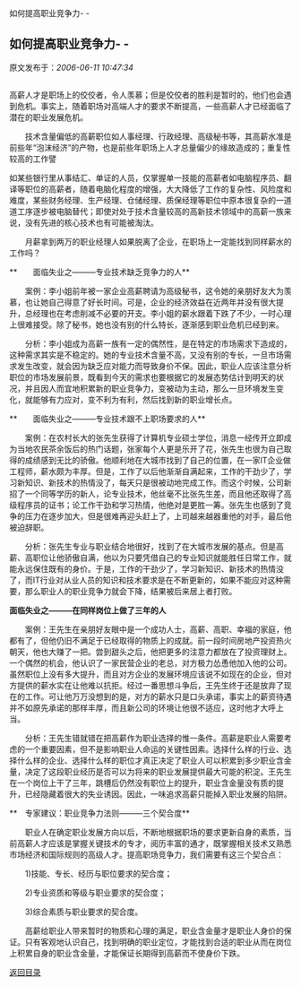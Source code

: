如何提高职业竞争力- -
## 如何提高职业竞争力- -

 原文发布于：*2006-06-11 10:47:34*

##              

 

     
高薪人才是职场上的佼佼者，令人羡慕；但是佼佼者的胜利是暂时的，他们也会遇到危机。事实上，随着职场对高端人才的要求不断提高，一些高薪人才已经面临了潜在的职业发展危机。

　　技术含量偏低的高薪职位如人事经理、行政经理、高级秘书等，其高薪水准是前些年“泡沫经济”的产物，也是前些年职场上人才总量偏少的缘故造成的；重复性较高的工作譬

如某些银行里从事结汇、单证的人员，仅掌握单一技能的高薪者如电脑程序员、翻译等职位的高薪者，随着电脑化程度的增强，大大降低了工作的复杂性、风险度和难度，某些财务经理、生产经理、仓储经理、质保经理等职位中原本很复杂的一道道工序逐步被电脑替代；即使对处于技术含量较高的高新技术领域中的高薪一族来说，没有先进的核心技术也有可能被淘汰。

　　月薪拿到两万的职业经理人如果脱离了企业，在职场上一定能找到同样薪水的工作吗？

**　　面临失业之———专业技术缺乏竞争力的人**

　　案例：李小姐前年被一家企业高薪聘请为高级秘书，这令她的亲朋好友大为羡慕，也让她自己得意了好长时间。可是，企业的经济效益在近两年并没有很大提升，总经理也在考虑削减不必要的开支。李小姐的薪水跟着下跌了不少，一时心理上很难接受。除了秘书，她也没有别的什么特长，逐渐感到职业危机已经到来。

　　分析：李小姐成为高薪一族有一定的偶然性，是在特定的市场需求下造成的，这种需求其实是不稳定的。她的专业技术含量不高，又没有别的专长，一旦市场需求发生改变，就会因为缺乏应对能力而导致身价不保。因此，职业人应该注意分析职位的市场发展前景，既看到今天的需求也要根据它的发展态势估计到明天的状况，并且因人而宜地积累新的职业竞争力，变被动为主动，那么一旦环境发生变化，就能够有力应对，变不利为有利，然后找到新的职业增长点。

**　　面临失业之———专业技术跟不上职场要求的人**

　　案例：在农村长大的张先生获得了计算机专业硕士学位，消息一经传开立即成为当地农民茶余饭后的热门话题，张家每个人更是乐开了花，张先生也很为自己取得的成绩感到无比的骄傲。他顺利地在大城市找到了自己的位置，在一家IT企业做工程师，薪水颇为丰厚。但是，工作了以后他渐渐自满起来，工作的干劲少了，学习新知识、新技术的热情没了，每天只是很被动地完成工作。而这个时候，公司新招了一个同等学历的新人，论专业技术，他丝毫不比张先生差，而且他还取得了高级程序员的证书；论工作干劲和学习热情，他绝对是更胜一筹。张先生也感到了竞争的压力在逐步加大，但是很难再迎头赶上了，上司越来越器重他的对手，最后他被迫辞职。

　　分析：张先生专业与职业结合地很好，找到了在大城市发展的基点。但是高薪、高职位让他骄傲自满，他以为只要凭借自己的专业知识就能胜任日常工作，就能永远保住既有的身价。于是，工作的干劲少了，学习新知识、新技术的热情没了，而IT行业对从业人员的知识和技术要求是在不断更新的，如果不能应对这种需要，那么职业人的职业竞争力就会下降，结果被后来居上者打败。

**面临失业之———在同样岗位上做了三年的人**

　　案例：王先生在亲朋好友眼中是一个成功人士，高薪、高职、幸福的家庭，他都有了，但他仍旧不满足于已经取得的物质上的成就。前一段时间房地产投资热火朝天，他也大赚了一把。尝到甜头之后，他把更多的注意力都放在了投资理财上。一个偶然的机会，他认识了一家民营企业的老总，对方极力怂恿他加入他的公司。虽然职位上没有多大提升，而且对方企业的发展环境应该说不如现在的企业，但对方提供的薪水实在让他难以抗拒。经过一番思想斗争后，王先生终于还是放弃了现在的工作。可让他万万没想到的是，对方的薪水只是口头承诺，事实上的薪资待遇并不如原先承诺的那样丰厚，而且新公司的环境让他很不适应，这时他才大呼上当。

　　分析：王先生错就错在把高薪作为职业选择的惟一条件。高薪是职业人需要考虑的一个重要因素，但不是影响职业人命运的关键性因素。选择什么样的行业、选择什么样的企业、选择什么样的职位才真正决定了职业人可以积累到多少职业含金量，决定了这段职业经历是否可以为将来的职业发展提供最大可能的积淀。王先生在一个岗位上干了三年，跳槽后仍然没有职位上的提升，职业含金量没有质的提升，已经隐藏着很大的失业诱因。因此，一味追求高薪只能掉入职业发展的陷阱。

**　专家建议：职业竞争力法则———三个契合度**

　　职业人在确定职业发展方向以后，不断地根据职场的要求更新自身的素质，当前高薪人才应该是掌握关键技术的专才，阅历丰富的通才，既掌握相关技术又熟悉市场经济和国际规则的高级人才。提高职场竞争力，我们需要有这三个契合点：

　　1)技能、专长、经历与职位要求的契合度；

　　2)专业资质和等级与职业要求的契合度；

　　3)综合素质与职业要求的契合度。

　　高薪给职业人带来暂时的物质和心理的满足，职业含金量才是职业人身价的保证。只有客观地认识自己，找到明确的职业定位，才能找到合适的职业从而在岗位上积累自身的职业含金量，才能保证长期得到高薪而不使身价下跌。

[返回目录](index.html)
